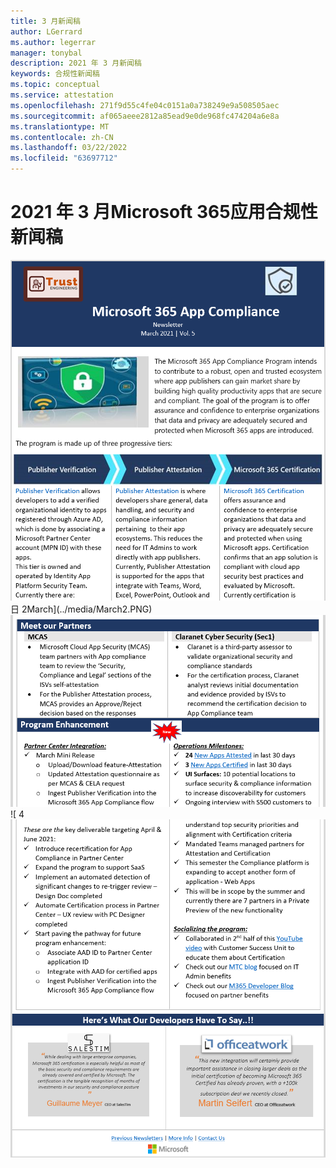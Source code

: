 ```yaml
---
title: 3 月新闻稿
author: LGerrard
ms.author: legerrar
manager: tonybal
description: 2021 年 3 月新闻稿
keywords: 合规性新闻稿
ms.topic: conceptual
ms.service: attestation
ms.openlocfilehash: 271f9d55c4fe04c0151a0a738249e9a508505aec
ms.sourcegitcommit: af065aeee2812a85ead9e0de968fc474204a6e8a
ms.translationtype: MT
ms.contentlocale: zh-CN
ms.lasthandoff: 03/22/2022
ms.locfileid: "63697712"
---
```

# <a name="march-2021-microsoft-365-app-compliance-newsletter"></a>2021 年 3 月Microsoft 365应用合规性新闻稿

![3 月 1](../media/March1.PNG)
 日 2March](../media/March2.PNG)
![ 3March](../media/March3.PNG)
![ 4![](../media/March4.PNG)
